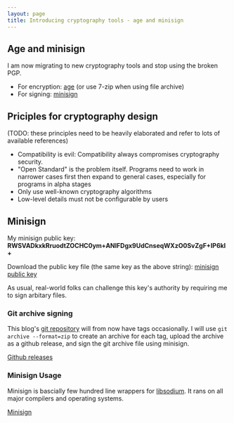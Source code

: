```yaml
---
layout: page
title: Introducing cryptography tools - age and minisign
---
```

## Age and minisign
I am now migrating to new cryptography tools and stop using the broken PGP.

* For encryption: [age](https://github.com/FiloSottile/age) (or use 7-zip when using file archive)
* For signing: [minisign](https://github.com/jedisct1/minisign)

## Priciples for cryptography design
(TODO: these principles need to be heavily elaborated and refer to lots of available references)
* Compatibility is evil: Compatibility always compromises cryptography security.
* "Open Standard" is the problem itself. Programs need to work in narrower cases first then expand to general cases, especially for programs in alpha stages
* Only use well-known cryptography algorithms
* Low-level details must not be configurable by users

## Minisign
My minisign public key: **RWSVADkxkRruodtZOCHC0ym+ANlFDgx9UdCnseqWXzO0SvZgF+IP6kl+**

Download the public key file (the same key as the above string): [minisign public key](minisign-1.pub)

As usual, real-world folks can challenge this key's authority by requiring me to sign arbitary files.

### Git archive signing
This blog's [git repository](https://github.com/willyywt/willyywt.github.io) will from now have tags occasionally. I will use `git archive --format=zip` to create an archive for each tag, upload the archive as a github release, and sign the git archive file using minisign.

[Github releases](https://github.com/willyywt/willyywt.github.io/releases/)

### Minisign Usage
Minisign is bascially few hundred line wrappers for [libsodium](https://libsodium.org/). It rans on all major compilers and operating systems.

[Minisign](https://jedisct1.github.io/minisign/)
